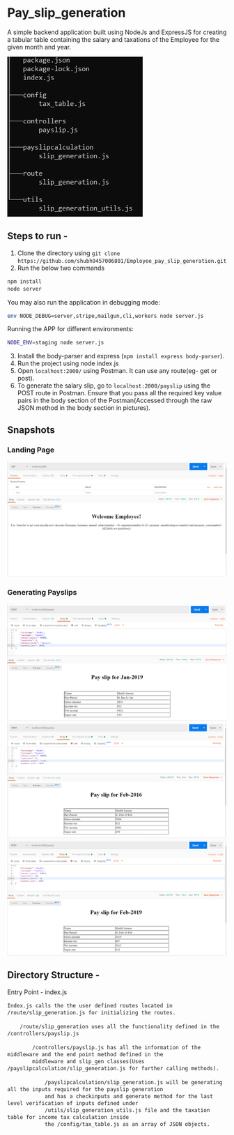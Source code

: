 # Pay_slip_generation
A simple backend application built using NodeJs and ExpressJS for creating a tabular table containing the salary and taxations of the Employee for the given month and year.

![Directory Structure](https://github.com/shubh9457006801/Employee_pay_slip_generation/blob/master/structure.PNG)

## Steps to run -

1. Clone the directory using `git clone https://github.com/shubh9457006801/Employee_pay_slip_generation.git`
2. Run the below two commands
```bash
npm install
node server
```
You may also run the application in debugging mode:

```bash
env NODE_DEBUG=server,stripe,mailgun,cli,workers node server.js
```

Running the APP for different environments:

```bash
NODE_ENV=staging node server.js

```
3. Install the body-parser and express (`npm install express body-parser`).
4. Run the project using node index.js
5. Open `localhost:2000/` using Postman. It can use any route(eg- get or post).
6. To generate the salary slip, go to `localhost:2000/payslip` using the POST route in Postman. Ensure that you pass all the required key value pairs in the body section of the Postman(Accessed through the raw JSON method in the body section in pictures).

## Snapshots

### Landing Page

![Landing Page](https://github.com/shubh9457/Pay_slip_generation/blob/master/landing_page.PNG)

### Generating Payslips

![Generating payslip](https://github.com/shubh9457/Pay_slip_generation/blob/master/Generate_slip1.PNG)
![Generating payslip](https://github.com/shubh9457/Pay_slip_generation/blob/master/Generate_slip2.PNG)
![Generating payslip](https://github.com/shubh9457/Pay_slip_generation/blob/master/Generate_slip3.PNG)

## Directory Structure -

Entry Point - index.js

    Index.js calls the the user defined routes located in /route/slip_generation.js for initializing the routes.

        /route/slip_generation uses all the functionality defined in the /controllers/payslip.js
        
            /controllers/payslip.js has all the information of the middleware and the end point method defined in the 
            middleware and slip_gen classes(Uses /payslipcalculation/slip_generation.js for further calling methods).
            
                /payslipcalculation/slip_generation.js will be generating all the inputs required for the payslip generation
                and has a checkinputs and generate method for the last level verification of inputs defined under 
                /utils/slip_generation_utils.js file and the taxation table for income tax calculation inside 
                the /config/tax_table.js as an array of JSON objects.

